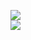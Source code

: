 [![](https://img.shields.io/badge/Made%20With-Github%20Spray-lightgrey.svg?style=for-the-badge&logo=github)](https://github.com/Annihil/github-spray#15240)  
[![](https://i.imgur.com/2DrTn0Z.gif)](https://github.com/Annihil/github-spray)